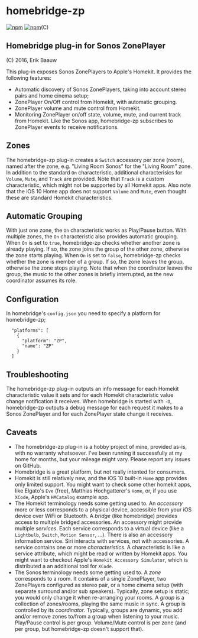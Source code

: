 # homebridge-zp
[![npm](https://img.shields.io/npm/dt/homebridge-zp.svg)](https://www.npmjs.com/package/homebridge-zp) [![npm](https://img.shields.io/npm/v/homebridge-zp.svg)](https://www.npmjs.com/package/homebridge-zp)(C)

## Homebridge plug-in for Sonos ZonePlayer
(C) 2016, Erik Baauw

This plug-in exposes Sonos ZonePlayers to Apple's Homekit.  It provides the following features:
- Automatic discovery of Sonos ZonePlayers, taking into account stereo pairs and home cinema setup;
- ZonePlayer On/Off control from Homekit, with automatic grouping.
- ZonePlayer volume and mute control from Homekit.
- Monitoring ZonePlayer on/off state, volume, mute, and current track from Homekit.  Like the Sonos app, homebridge-zp subscribes to ZonePlayer events to receive notifications.

## Zones
The homebridge-zp plug-in creates a `Switch` accessory per zone (room), named after the zone, e.g. "Living Room Sonos" for the "Living Room" zone.  In addition to the standard `On` characteristic, additional characterisics for `Volume`, `Mute`, and `Track` are provided.  Note that `Track` is a custom characteristic, which might not be supported by all Homekit apps.  Also note that the iOS 10 Home app does not support `Volume` and `Mute`, even thought these are standard Homekit characteristics.

## Automatic Grouping
With just one zone, the `On` characteristic works as Play/Pause button.  With multiple zones, the `On` characteristic also provides automatic grouping.  When `On` is set to `true`, homebridge-zp checks whether another zone is already playing.  If so, the zone joins the group of the other zone, otherwise the zone starts playing.  When `On` is set to `false`, homebridge-zp checks whether the zone is member of a group.  If so, the zone leaves the group, otherwise the zone stops playing.  Note that when the coordinator leaves the group, the music to the other zones is briefly interrupted, as the new coordinator assumes its role.

## Configuration
In homebridge's `config.json` you need to specify a platform for homebridge-zp;
```
  "platforms": [
    {
      "platform": "ZP",
      "name": "ZP"
    }
  ]
```

## Troubleshooting

The homebridge-zp plug-in outputs an info message for each Homekit characteristic value it sets and for each Homekit characteristic value change notification it receives.  When homebridge is started with `-D`, homebridge-zp outputs a debug message for each request it makes to a Sonos ZonePlayer and for each ZonePlayer state change it receives.

## Caveats
- The homebridge-zp plug-in is a hobby project of mine, provided as-is, with no warranty whatsoever.  I've been running it successfully at my home for months, but your mileage might vary.  Please report any issues on GitHub.
- Homebridge is a great platform, but not really intented for consumers.
- Homekit is still relatively new, and the iOS 10 built-in `Home` app provides only limited support.  You might want to check some other homekit apps, like Elgato's `Eve` (free), Matthias Hochgatterer's `Home`, or, if you use `XCode`, Apple's `HMCatalog` example app.
- The Homekit terminology needs some getting used to.  An _accessory_ more or less corresponds to a physical device, accessible from your iOS device over WiFi or Bluetooth.  A _bridge_ (like homebridge) provides access to multiple bridged accessories.  An accessory might provide multiple _services_.  Each service corresponds to a virtual device (like a `Lightbulb`, `Switch`, `Motion Sensor`, ...).  There is also an accessory information service.  Siri interacts with services, not with accessories.  A service contains one or more _characteristics_.  A characteristic is like a service attribute, which might be read or written by Homekit apps.  You might want to checkout Apple's `Homekit Accessory Simulator`, which is distributed a an additional tool for `XCode`.
- The Sonos terminology needs some getting used to.  A _zone_ corresponds to a room.  It contains of a single ZonePlayer, two ZonePlayers configured as stereo pair, or a home cinema setup (with separate surround and/or sub speakers).  Typically, zone setup is static; you would only change it when re-arranging your rooms.  A _group_ is a collection of zones/rooms, playing the same music in sync.  A group is controlled by its _coordinator_.  Typically, groups are dynamic, you add and/or remove zones to/from a group when listening to your music.  Play/Pause control is per group.  Volume/Mute control is per zone (and per group, but homebridge-zp doesn't support that).
